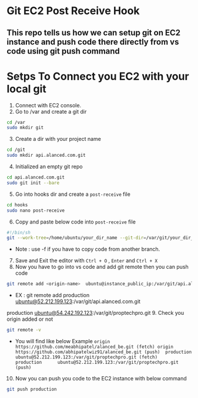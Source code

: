 # Git EC2 Post Receive Hook
This repo tells us how we can setup git on EC2 instance and push code there directly from vs code using git push command
---

# Setps To Connect you EC2 with your local git 
1. Connect with EC2 console.
2. Go to /var and create a git dir
```sh
cd /var
sudo mkdir git
```
3. Create a dir with your project name
```sh
cd /git
sudo mkdir api.alanced.com.git
```
4. Initialized an empty git repo
```sh
cd api.alanced.com.git
sudo git init --bare
```
5. Go into hooks dir and create a `post-receive` file 
```sh
cd hooks 
sudo nano post-receive
```

6. Copy and paste below code into `post-receive` file
```sh
#!/bin/sh
git --work-tree=/home/ubuntu/your_dir_name --git-dir=/var/git/your_dir_name.git checkout -f feature/auth-api
```
- Note : use -f if you have to copy code from another branch.
  
7. Save and Exit the editor with `Ctrl + O` , `Enter` and `Ctrl + X`
8. Now you have to go into vs code and add git remote then you can push code
```sh
git remote add <origin-name>  ubuntu@instance_public_ip:/var/git/api.alanced.com.git
```
- EX : git remote add production  ubuntu@52.212.199.123:/var/git/api.alanced.com.git


production      ubuntu@54.242.192.123:/var/git/proptechpro.git
9. Check you origin added or not 
```sh
git remote -v
```
- You will find like below Example
  `origin  https://github.com/meabhipatel/alanced_be.git (fetch)
origin  https://github.com/abhipatelwiz91/alanced_be.git (push) 
production      ubuntu@52.212.199.123:/var/git/proptechpro.git (fetch)      
production      ubuntu@52.212.199.123:/var/git/proptechpro.git (push)`

10. Now you can push you code to the EC2 instance with below command
```sh
git push production
```

